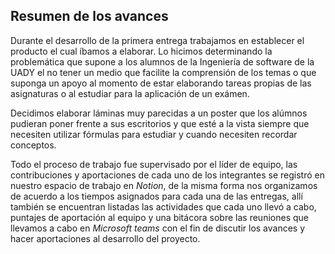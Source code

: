 ## Resumen de los avances

Durante el desarrollo de la primera entrega trabajamos en establecer el producto el cual íbamos a elaborar. Lo hicimos determinando la problemática que supone a los alumnos de la Ingeniería de software de la UADY el no tener un medio que facilite la comprensión de los temas o que suponga un apoyo al momento de estar elaborando tareas propias de las asignaturas o al estudiar para la aplicación de un exámen.

Decidimos elaborar láminas muy parecidas a un poster que los alúmnos pudieran poner frente a sus escritorios y que esté a la vista siempre que necesiten utilizar fórmulas para estudiar y cuando necesiten recordar conceptos.

Todo el proceso de trabajo fue supervisado por el líder de equipo, las contribuciones y aportaciones de cada uno de los integrantes se registró en nuestro espacio de trabajo en *Notion*, de la misma forma nos organizamos de acuerdo a los tiempos asignados para cada una de las entregas, allí también se encuentran listadas las actividades que cada uno llevó a cabo, puntajes de aportación al equipo y una bitácora sobre las reuniones que llevamos a cabo en *Microsoft teams* con el fin de discutir los avances y hacer aportaciones al desarrollo del proyecto.
